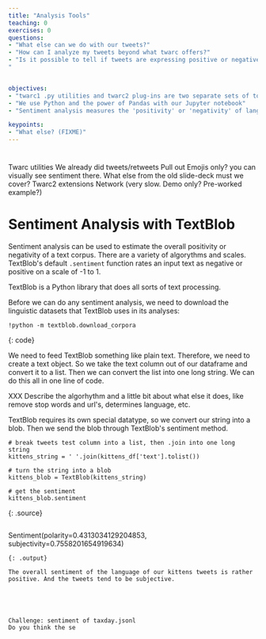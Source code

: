 ```yaml
---
title: "Analysis Tools"
teaching: 0
exercises: 0
questions:
- "What else can we do with our tweets?"
- "How can I analyze my tweets beyond what twarc offers?"
- "Is it possible to tell if tweets are expressing positive or negative feelings?
"


objectives:
- "twarc1 .py utilities and twarc2 plug-ins are two separate sets of tools"
- "We use Python and the power of Pandas with our Jupyter notebook"
- "Sentiment analysis measures the 'positivity' or 'negativity' of language"

keypoints:
- "What else? (FIXME)"
---
```


# 

Twarc utilities
We already did tweets/retweets
Pull out Emojis only?
  you can visually see sentiment there.
What else from the old slide-deck must we cover?
Twarc2 extensions
Network (very slow. Demo only? Pre-worked example?)

# Sentiment Analysis with TextBlob
Sentiment analysis can be used to estimate the overall positivity or
negativity of a text corpus. There are a variety of algorythms and scales. 
TextBlob's default `.sentiment` function rates an input text as negative or
positive on a scale of -1 to 1.

TextBlob is a Python library that does all sorts of text
processing. 

Before we can do any sentiment analysis, we need to download
the linguistic datasets that TextBlob uses in its analyses:

~~~
!python -m textblob.download_corpora
~~~
{: code}

We need to feed TextBlob something like plain text. Therefore, we need 
to create a text object. So we take the text column out of our dataframe 
and convert it to a list. Then we can convert the list into one long 
string. We can do this all in one line of code.

XXX Describe the algorhythm and a little bit about what else it does,
like remove stop words and url's, determines language, etc.

TextBlob requires its own special datatype, so we convert our 
string into a blob. Then we send the blob through TextBlob's
sentiment method.

~~~
# break tweets test column into a list, then .join into one long string 
kittens_string = ' '.join(kittens_df['text'].tolist())

# turn the string into a blob
kittens_blob = TextBlob(kittens_string)

# get the sentiment
kittens_blob.sentiment
~~~
{: .source}

~~~

~~~
Sentiment(polarity=0.4313034129204853, subjectivity=0.7558201654919634)
~~~
{: .output}

The overall sentiment of the language of our kittens tweets is rather 
positive. And the tweets tend to be subjective.





Challenge: sentiment of taxday.jsonl
Do you think the se
